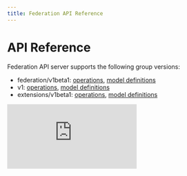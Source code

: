 ```yaml
---
title: Federation API Reference
---
```

# API Reference

Federation API server supports the following group versions:

* federation/v1beta1: [operations](/docs/federation/api-reference/federation/v1beta1/operations.html), [model definitions](/docs/federation/api-reference/federation/v1beta1/definitions.html)
* v1: [operations](/docs/federation/api-reference/v1/operations.html), [model definitions](/docs/federation/api-reference/v1/definitions.html)
* extensions/v1beta1: [operations](/docs/federation/api-reference/extensions/v1beta1/operations.html), [model definitions](/docs/federation/api-reference/extensions/v1beta1/definitions.html)



[![Analytics](https://kubernetes-site.appspot.com/UA-36037335-10/GitHub/docs/federation/api-reference/README.md?pixel)]()

